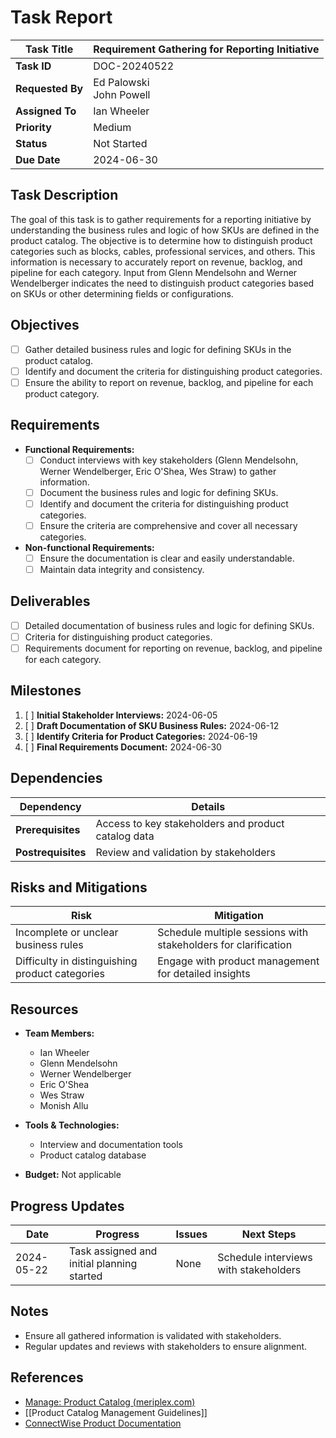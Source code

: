 # Task Report

| **Task Title**   | Requirement Gathering for Reporting Initiative |
| ---------------- | ---------------------------------------------- |
| **Task ID**      | DOC-20240522                                   |
| **Requested By** | Ed Palowski<br>John Powell                     |
| **Assigned To**  | Ian Wheeler                                    |
| **Priority**     | Medium                                         |
| **Status**       | Not Started                                    |
| **Due Date**     | 2024-06-30                                     |

## Task Description

The goal of this task is to gather requirements for a reporting initiative by understanding the business rules and logic of how SKUs are defined in the product catalog. The objective is to determine how to distinguish product categories such as blocks, cables, professional services, and others. This information is necessary to accurately report on revenue, backlog, and pipeline for each category. Input from Glenn Mendelsohn and Werner Wendelberger indicates the need to distinguish product categories based on SKUs or other determining fields or configurations.

## Objectives

- [ ]  Gather detailed business rules and logic for defining SKUs in the product catalog.
- [ ]  Identify and document the criteria for distinguishing product categories.
- [ ]  Ensure the ability to report on revenue, backlog, and pipeline for each product category.

## Requirements

- **Functional Requirements:**
    - [ ]  Conduct interviews with key stakeholders (Glenn Mendelsohn, Werner Wendelberger, Eric O'Shea, Wes Straw) to gather information.
    - [ ]  Document the business rules and logic for defining SKUs.
    - [ ]  Identify and document the criteria for distinguishing product categories.
    - [ ]  Ensure the criteria are comprehensive and cover all necessary categories.

- **Non-functional Requirements:**    
    - [ ]  Ensure the documentation is clear and easily understandable.
    - [ ]  Maintain data integrity and consistency.

## Deliverables

- [ ]  Detailed documentation of business rules and logic for defining SKUs.
- [ ]  Criteria for distinguishing product categories.
- [ ]  Requirements document for reporting on revenue, backlog, and pipeline for each category.

## Milestones

1. [ ]  **Initial Stakeholder Interviews:** 2024-06-05
2. [ ]  **Draft Documentation of SKU Business Rules:** 2024-06-12
3. [ ]  **Identify Criteria for Product Categories:** 2024-06-19
4. [ ]  **Final Requirements Document:** 2024-06-30

## Dependencies

|**Dependency**|**Details**|
|---|---|
|**Prerequisites**|Access to key stakeholders and product catalog data|
|**Postrequisites**|Review and validation by stakeholders|

## Risks and Mitigations

|**Risk**|**Mitigation**|
|---|---|
|Incomplete or unclear business rules|Schedule multiple sessions with stakeholders for clarification|
|Difficulty in distinguishing product categories|Engage with product management for detailed insights|

## Resources

- **Team Members:**
    - Ian Wheeler
    - Glenn Mendelsohn
    - Werner Wendelberger
    - Eric O'Shea
    - Wes Straw
    - Monish Allu

- **Tools & Technologies:**
    - Interview and documentation tools
    - Product catalog database

- **Budget:** Not applicable

## Progress Updates

|**Date**|**Progress**|**Issues**|**Next Steps**|
|---|---|---|---|
|2024-05-22|Task assigned and initial planning started|None|Schedule interviews with stakeholders|

## Notes

- Ensure all gathered information is validated with stakeholders.
- Regular updates and reviews with stakeholders to ensure alignment.

## References

- [Manage: Product Catalog (meriplex.com)](https://connect.meriplex.com/v4_6_release/ConnectWise.aspx?locale=en_US#XQAACABaAAAAAAAAAAA9iIoG07$U9XZqpLgsNh4oLBjXAw2UR$ZvUcrqictbnx0_BMcdsZ5Q6OJUFtMBn7ZMg_hpPtbY6QBMfpTesM7HmABVL$17jeTldcZjnDRx$8BFgA==??ProductList)
- [[Product Catalog Management Guidelines]]
- [ConnectWise Product Documentation](https://docs.connectwise.com/ConnectWise_Documentation/040/015)
